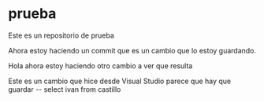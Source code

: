 # prueba
Este es un repositorio de prueba

Ahora estoy haciendo un commit que es un cambio que lo estoy guardando.


Hola ahora estoy haciendo otro cambio a ver que resulta

Este es un cambio que hice desde Visual Studio parece que hay que guardar
-- select ivan from castillo
